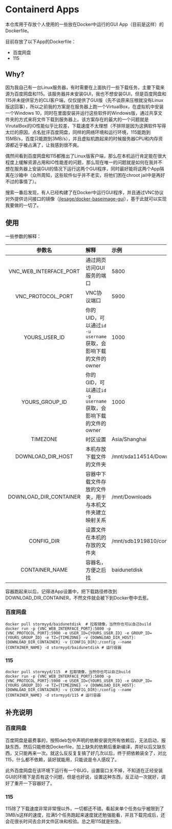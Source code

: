 # Containerd Apps

本仓库用于存放个人使用的一些放在Docker中运行的GUI App（目前是这样）的Dockerfile。

目前存放了以下App的Dockerfile：

- 百度网盘
- 115

## Why?

因为我自己有一台Linux服务器，有时需要在上面执行一些下载任务，主要下载来源为百度网盘和115。该服务器并未安装GUI，我也不想安装GUI，但是百度网盘和115并未提供官方的CLI客户端，仅仅提供了GUI版（先不谈原来压根就没有Linux版这回事），所以之前我的方案是在服务器上跑一个VirtualBox，在虚拟机中安装一个Windows 10，同时在里面安装并运行这些软件的Windows版，通过共享文件夹的方式来将文件下载到服务器上。该方案存在的最大的一个问题就是VirutalBox的IO性能似乎比较差，下载速度不太理想（不排除是因为这俩软件写得太烂的原因，点名批评百度网盘，同样的网络环境和运行环境，115能跑到15MB/s，百度只能跑到3MB/s），并且虚拟机跑起来的时候服务器CPU和内存资源都近乎被占满了，让我感到很不爽。

偶然间看到百度网盘和115都推出了Linux版客户端，那么在本机运行肯定能在很大程度上缓解资源占用和IO性能差的问题，那么现在唯一的问题就是如何在我并不想在服务器上安装GUI的情况下运行这两个GUI程序，同时最好能将这两个App隔离在沙箱中（众所周知，这些软件似乎并不老实，将他们困在chroot jail中是再好不过的事情了）。

搜索一番后发现，有人已经构建了在Docker中运行GUI程序，并且通过VNC协议对外提供访问接口的镜像（[jlesage/docker-baseimage-gui](https://github.com/jlesage/docker-baseimage-gui)），基于此就可以实现我要做的一切了。

## 使用

一些参数的解释：

| 参数名 | 解释 | 示例 |
| :----: | :--  | :--  | 
| VNC_WEB_INTERFACE_PORT | 通过网页访问GUI服务的端口 | 5800 |
| VNC_PROTOCOL_PORT | VNC协议端口 | 5900 |
| YOURS_USER_ID | 你的UID，可以通过`id -u username`获取，会影响下载的文件的owner | 1000 |
| YOURS_GROUP_ID | 你的GID，可以通过`id -g username`获取，会影响下载的文件的owner | 1000 |
| TIMEZONE | 时区设置 | Asia/Shanghai |
| DOWNLOAD_DIR_HOST | 本机存放下载文件的文件夹 | /mnt/sda114514/Downloads |
| DOWNLOAD_DIR_CONTAINER | 容器中下载文件存放的文件夹，用于与本机文件夹建立映射关系 | /mnt/Downloads |
| CONFIG_DIR | 设置文件在本机的存放的文件夹 | /mnt/sdb1919810/config |
| CONTAINER_NAME | 容器名，方便之后找 | baidunetdisk |

容器跑起来以后，记得进App设置中，把下载路径修改到DOWNLOAD_DIR_CONTAINER，不然文件就会被下到Docker卷中去惹。

### 百度网盘

```shell
docker pull stormyyd/baidunetdisk  # 拉取镜像，当然你也可以自己build
docker run -p {VNC_WEB_INTERFACE_PORT}:5800 -p {VNC_PROTOCOL_PORT}:5900 -e USER_ID={YOURS_USER_ID} -e GROUP_ID={YOURS_GROUP_ID} -e TZ={TIMEZONE} -v {DOWNLOAD_DIR_HOST}:{DOWNLOAD_DIR_CONTAINER} -v {CONFIG_DIR}:/config --name {CONTAINER_NAME} -d stormyyd/baidunetdisk # 运行容器
```

### 115

```shell
docker pull stormyyd/115  # 拉取镜像，当然你也可以自己build
docker run -p {VNC_WEB_INTERFACE_PORT}:5800 -p {VNC_PROTOCOL_PORT}:5900 -e USER_ID={YOURS_USER_ID} -e GROUP_ID={YOURS_GROUP_ID} -e TZ={TIMEZONE} -v {DOWNLOAD_DIR_HOST}:{DOWNLOAD_DIR_CONTAINER} -v {CONFIG_DIR}:/config --name {CONTAINER_NAME} -d stormyyd/115 # 运行容器
```

## 补充说明

### 百度网盘

百度网盘是最费事的，按照deb包中声明的依赖安装完所有依赖后，无法启动，报缺东西，然后只能修改Dockerfile，加上缺失的依赖后重新编译，弄好以后又缺东西，又只能再来一次。就这么反反复复搞了好几次以后，终于把依赖装全了，对比115，什么都不依赖，装好就能用，只能说是令人感叹了。

此外百度网盘在该环境下运行有一个BUG，设置窗口关不掉，不知道在正经安装GUI的环境下是否有这个问题，但是也好说，设置这种东西，反正动一次就好，调好了重开一下容器好了。

### 115

115除了下载速度非常非常慢以外，一切都还不错。看起来单个任务似乎被限到了3MB/s这样的速度，拉满5个任务跑起来速度就还勉强能看，并且下载完成后，还会花很长时间去合并文件区块和校验。总之用115就是别急。

